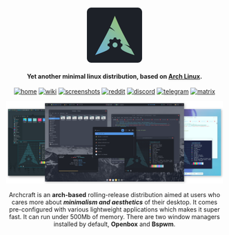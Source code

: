 <p align="center">
	<a href="https://archcraft.io"><img src="https://raw.githubusercontent.com/archcraft-os/.github/main/profile/assets/logo.gif" height="128" width="128" alt="Archcraft"></a>
</p>

<h4 align="center">Yet another minimal linux distribution, based on <a href="https://www.archlinux.org">Arch Linux</a>.</h4>

<p align="center">
	<a href="https://archcraft.io" target="_blank"><img alt="home" src="https://img.shields.io/badge/HOME-62aeef?style=flat-square"></a>
	<a href="https://wiki.archcraft.io" target="_blank"><img alt="wiki" src="https://img.shields.io/badge/WIKI-98c379?style=flat-square"></a>
	<a href="https://gallery.archcraft.io" target="_blank"><img alt="screenshots" src="https://img.shields.io/badge/SCREENSHOTS-c778dd?style=flat-square"></a>
	<a href="https://www.reddit.com/r/archcraft" target="_blank"><img alt="reddit" src="https://img.shields.io/badge/REDDIT-f74300?style=flat-square"></a>
	<a href="https://discord.gg/3PzeJ5S7Pu" target="_blank"><img alt="discord" src="https://img.shields.io/badge/DISCORD-5865f2?style=flat-square"></a>
	<a href="https://t.me/archcraftos" target="_blank"><img alt="telegram" src="https://img.shields.io/badge/TELEGRAM-2399d6?style=flat-square"></a>
	<a href="https://matrix.to/#/#archcraft:matrix.org" target="_blank"><img alt="matrix" src="https://img.shields.io/badge/MATRIX-0ebd8b?style=flat-square"></a>
</p>

<p align="center">
	<a href="https://gallery.archcraft.io"><img src="https://raw.githubusercontent.com/archcraft-os/.github/main/profile/assets/main.png" alt="Archcraft"></a>
</p>

<p align="center">
	Archcraft is an <b>arch-based</b> rolling-release distribution aimed at users who cares more about <b><i>minimalism and aesthetics</i></b> of their desktop. It comes pre-configured with various lightweight applications which makes it super fast. It can run under 500Mb of memory. There are two window managers installed by default, <b>Openbox</b> and <b>Bspwm</b>.
</p>
